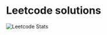 # Leetcode solutions

![Leetcode Stats](https://leetcard.jacoblin.cool/ilvondir?theme=transparent&ext=contest)